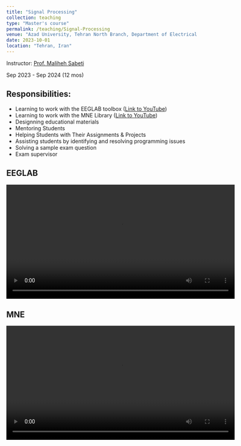 ```yaml
---
title: "Signal Processing"
collection: teaching
type: "Master's course"
permalink: /teaching/Signal-Processing
venue: "Azad University, Tehran North Branch, Department of Electrical and Computer Science"
date: 2023-10-01
location: "Tehran, Iran"
---
```


Instructor: [Prof. Maliheh Sabeti](https://scholar.google.com/citations?user=Qn_ik_gAAAAJ&hl=en&oi=sra)

Sep 2023 - Sep 2024 (12 mos)

## Responsibilities:
- Learning to work with the EEGLAB toolbox ([Link to YouTube](https://youtu.be/-DQS0o_t5DI?si=awLn771bZ8ISBNGv))
- Learning to work with the MNE Library ([Link to YouTube](https://youtu.be/lEUmgSFQaAY?si=cleiGy5MDbQBQmla))
- Designning educational materials
- Mentoring Students
- Helping Students with Their Assignments & Projects
- Assisting students by identifying and resolving programming issues
- Solving a sample exam question
- Exam supervisor


## EEGLAB

<video width="600" controls>
  <source src="/_teaching/EEGLAB_Trailer.mp4" type="video/mp4">
  Your browser does not support the video tag.
</video>




## MNE

<video width="600" controls>
  <source src="/_teaching/MNE_Trailer.mp4" type="video/mp4">
  Your browser does not support the video tag.
</video>
